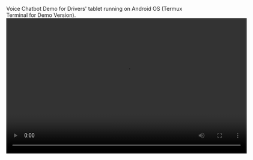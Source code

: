 Voice Chatbot Demo for Drivers' tablet running on Android OS (Termux Terminal for Demo Version).
<video width="640" height="360" controls>
  <source src="https://youtu.be/pRcBc8oWdIs" type="video/mp4">
  Your browser does not support the video tag.
</video>
